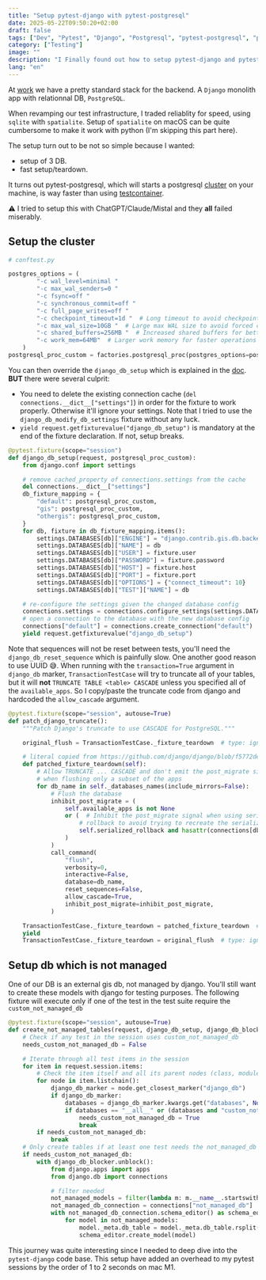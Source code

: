 ```yaml
---
title: "Setup pytest-django with pytest-postgresql"
date: 2025-05-22T09:50:20+02:00
draft: false
tags: ["Dev", "Pytest", "Django", "Postgresql", "pytest-postgresql", "pytest-django"]
category: ["Testing"]
image: ""
description: "I Finally found out how to setup pytest-django and pytest-postgresql"
lang: "en"
---
```


At [work](https://ielo.net) we have a pretty standard stack for the backend. A `Django` monolith app with relationnal DB, `PostgreSQL`.

When revamping our test infrastructure, I traded reliablity for speed, using `sqlite` with `spatialite`. Setup of `spatialite` on macOS can be quite cumbersome to make it work with python (I'm skipping this part here).

The setup turn out to be not so simple because I wanted:

* setup of 3 DB.
* fast setup/teardown.

It turns out pytest-postgresql, which will starts a postgresql [cluster](https://www.postgresql.org/docs/current/creating-cluster.html) on your machine, is way faster than using [testcontainer](https://testcontainers.com/).

⚠️ I tried to setup this with ChatGPT/Claude/Mistal and they **all** failed miserably.

## Setup the cluster

```python
# conftest.py

postgres_options = (
        "-c wal_level=minimal "
        "-c max_wal_senders=0 "
        "-c fsync=off "
        "-c synchronous_commit=off "
        "-c full_page_writes=off "
        "-c checkpoint_timeout=1d "  # Long timeout to avoid checkpoints
        "-c max_wal_size=10GB "  # Large max WAL size to avoid forced checkpoints
        "-c shared_buffers=256MB "  # Increased shared buffers for better caching
        "-c work_mem=64MB"  # Larger work memory for faster operations
    )
postgresql_proc_custom = factories.postgresql_proc(postgres_options=postgres_options, dbname="default")
```

You can then override the `django_db_setup` which is explained in the [doc](https://pytest-django.readthedocs.io/en/latest/database.html#advanced-database-configuration). **BUT** there were several culprit:

* You need to delete the existing connection cache (`del connections.__dict__["settings"]`) in order for the fixture to work properly. Otherwise it'll ignore your settings. Note that I tried to use the `django_db_modify_db_settings` fixture without any luck.
* `yield request.getfixturevalue("django_db_setup")` is mandatory at the end of the fixture declaration. If not, setup breaks.

```python
@pytest.fixture(scope="session")
def django_db_setup(request, postgresql_proc_custom):
    from django.conf import settings

    # remove cached_property of connections.settings from the cache
    del connections.__dict__["settings"]
    db_fixture_mapping = {
        "default": postgresql_proc_custom,
        "gis": postgresql_proc_custom,
        "othergis": postgresql_proc_custom,
    }
    for db, fixture in db_fixture_mapping.items():
        settings.DATABASES[db]["ENGINE"] = "django.contrib.gis.db.backends.postgis"
        settings.DATABASES[db]["NAME"] = db
        settings.DATABASES[db]["USER"] = fixture.user
        settings.DATABASES[db]["PASSWORD"] = fixture.password
        settings.DATABASES[db]["HOST"] = fixture.host
        settings.DATABASES[db]["PORT"] = fixture.port
        settings.DATABASES[db]["OPTIONS"] = {"connect_timeout": 10}
        settings.DATABASES[db]["TEST"]["NAME"] = db

    # re-configure the settings given the changed database config
    connections.settings = connections.configure_settings(settings.DATABASES)
    # open a connection to the database with the new database config
    connections["default"] = connections.create_connection("default")
    yield request.getfixturevalue("django_db_setup")
```

Note that sequences will not be reset between tests, you'll need the `django_db_reset_sequence` which is painfully slow. One another good reason to use UUID 😅.
When running with the `transaction=True` argument in `django_db` marker, `TransactionTestCase` will try to truncate all of your tables, but it will **not** `TRUNCATE TABLE <table> CASCADE` unless you specified all of the `available_apps`. So I copy/paste the truncate code from django and hardcoded the `allow_cascade` argument.

```python
@pytest.fixture(scope="session", autouse=True)
def patch_django_truncate():
    """Patch Django's truncate to use CASCADE for PostgreSQL."""

    original_flush = TransactionTestCase._fixture_teardown  # type: ignore

    # literal copied from https://github.com/django/django/blob/f5772de69679efb54129ac1cbca3579b512778af/django/test/testcases.py#L1224
    def patched_fixture_teardown(self):
        # Allow TRUNCATE ... CASCADE and don't emit the post_migrate signal
        # when flushing only a subset of the apps
        for db_name in self._databases_names(include_mirrors=False):
            # Flush the database
            inhibit_post_migrate = (
                self.available_apps is not None
                or (  # Inhibit the post_migrate signal when using serialized
                    # rollback to avoid trying to recreate the serialized data.
                    self.serialized_rollback and hasattr(connections[db_name], "_test_serialized_contents")
                )
            )
            call_command(
                "flush",
                verbosity=0,
                interactive=False,
                database=db_name,
                reset_sequences=False,
                allow_cascade=True,
                inhibit_post_migrate=inhibit_post_migrate,
            )

    TransactionTestCase._fixture_teardown = patched_fixture_teardown  # type: ignore
    yield
    TransactionTestCase._fixture_teardown = original_flush  # type: ignore
```

## Setup db which is not managed

One of our DB is an external gis db, not managed by django. You'll still want to create these models with django for testing purposes.
The following fixture will execute only if one of the test in the test suite require the `custom_not_managed_db`

```python
@pytest.fixture(scope="session", autouse=True)
def create_not_managed_tables(request, django_db_setup, django_db_blocker):
    # Check if any test in the session uses custom_not_managed_db
    needs_custom_not_managed_db = False

    # Iterate through all test items in the session
    for item in request.session.items:
        # Check the item itself and all its parent nodes (class, module)
        for node in item.listchain():
            django_db_marker = node.get_closest_marker("django_db")
            if django_db_marker:
                databases = django_db_marker.kwargs.get("databases", None)
                if databases == "__all__" or (databases and "custom_not_managed_db" in databases):
                    needs_custom_not_managed_db = True
                    break
        if needs_custom_not_managed_db:
            break
    # Only create tables if at least one test needs the not_managed_db
    if needs_custom_not_managed_db:
        with django_db_blocker.unblock():
            from django.apps import apps
            from django.db import connections

            # filter needed
            not_managed_models = filter(lambda m: m.__name__.startswith("CustomeModels"), apps.get_models())
            not_managed_db_connection = connections["not_managed_db"]
            with not_managed_db_connection.schema_editor() as schema_editor:
                for model in not_managed_models:
                    model._meta.db_table = model._meta.db_table.rsplit(".", 1)[-1].strip('"')
                    schema_editor.create_model(model)
```

This journey was quite interesting since I needed to deep dive into the `pytest-django` code base. This setup have added an overhead to my pytest sessions by the order of 1 to 2 seconds on mac M1.
